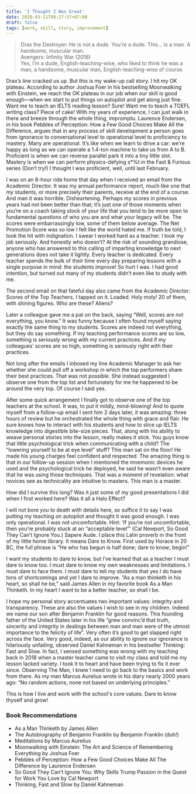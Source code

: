 ```yaml
---
title: 'I Thought I Was Great'
date: 2020-03-11T00:27:57+07:00
draft: false
tags: [work, skill, story, improvement]
---
```


> Drax the Destroyer: He is not a dude. You’re a dude. This… is a man. A handsome, muscular man.  
> Avengers: Infinity War (2018)  
> Yes, I’m a dude, English-teaching-wise, who liked to think he was a man, a handsome, muscular man, English-teaching-wise of course.

Drax’s line cracked us up. But this is my wake-up call story. I hit my OK plateau. According to author Joshua Foer in his bestselling Moonwalking with Einstein, we reach the OK plateau in our job when our skill is good enough—when we start to put things on autopilot and get along just fine. Want me to teach an IELTS reading lesson? Sure! Want me to teach a TOEFL writing class? Piece of cake! With my years of experience, I can just walk in there and breeze through the whole thing, impromptu. Laurence Endersen, in his book Pebbles of Perception: How a Few Good Choices Make All the Difference, argues that in any process of skill development a person goes from ignorance to conversational level to operational level to proficiency to mastery. Many are operational. It’s like when we learn to drive a car: we’re happy as long as we can operate a 1.4-ton machine to take us from A to B. Proficient is when we can reverse parallel park it into a tiny little slot. Mastery is when we can perform physics-defying s\*%t in the Fast & Furious series (Don’t try!) I thought I was proficient, well, until last February.

I was on an 8-hour ride home that day when I received an email from the Academic Director. It was my annual performance report, much like one that my students, or more precisely their parents, receive at the end of a course. And man it was horrible. Disheartening. Perhaps my scores in previous years had not been better than that; it’s just one of those moments when you’re on a coach taking stock of your life that you tend to be more open to fundamental questions of who you are and what your legacy will be. The scores were embarrassingly low, some of them below average. The Net Promotion Score was so low I felt like the world hated me. If truth be told, I took the hit with indignation. I swear I worked hard as a teacher. I took my job seriously. And honestly who doesn’t? At the risk of sounding grandiose, anyone who has answered to this calling of imparting knowledge to next generations does not take it lightly. Every teacher is dedicated. Every teacher spends the bulk of their time every day preparing lessons with a single purpose in mind: the students improve! So hurt I was. I had good intention, but turned out many of my students didn’t even like to study with me.

The second email on that fateful day also came from the Academic Director: Scores of the Top Teachers. I tapped on it. Loaded. Holy moly! 20 of them, with shining figures. Who are these? Aliens?

Later a colleague gave me a pat on the back, saying “Well, scores are not everything, you know.” It was funny because I often found myself saying exactly the same thing to my students. Scores are indeed not everything, but they do say something. If my teaching performance scores are so low, something is seriously wrong with my current practices. And if my colleagues’ scores are so high, something is seriously right with their practices.

Not long after the emails I inboxed my line Academic Manager to ask her whether she could pull off a workshop in which the top performers share their best practices. That was not possible. She instead suggested I observe one from the top list and fortunately for me he happened to be around the very top. Of course I said yes.

After some quick arrangement I finally got to observe one of the top teachers at the school. It was, to put it mildly, mind-blowing! And to quote myself from a follow-up email I sent him 2 days later, it was amazing: three hours of review but he orchestrated the whole thing with grace and flair. He sure knows how to interact with his students and how to slice up IELTS knowledge into digestible bite-size pieces. That, along with his ability to weave personal stories into the lesson, really makes it stick. You guys know that little psychological trick when communicating with a child? The “lowering yourself to be at eye level” stuff? This man sat on the floor! He made his young charges feel confident and respected. The amazing thing is that in our follow-up session when I mentioned the mnemonic devices he used and the psychological trick he deployed, he said he wasn’t even aware that he was using those techniques. That was a moment of revelation: what novices see as technicality are intuitive to masters. This man is a master.

How did I survive this long? Was it just some of my good presentations I did when I first worked here? Was it all a Halo Effect?

I will not bore you to death with details here, so suffice it to say I was putting my teaching on autopilot and thought it was good enough. I was only operational. I was not uncomfortable. Hint: ‘If you’re not uncomfortable, then you’re probably stuck at an “acceptable level”’ (Cal Newport, So Good They Can’t Ignore You.)
Sapere Aude. I place this Latin proverb in the front of my little home library. It means Dare to Know. First used by Horace in 20 BC, the full phrase is “He who has begun is half done; dare to know; begin!”

I want my students to dare to know, but I’ve learned that as a teacher I must dare to know too. I must dare to know my own weaknesses and limitations. I must dare to face them. I must dare to tell my students that yes I do have tons of shortcomings and yet I dare to improve. “As a man thinketh in his heart, so shall he be,” said James Allen in my favorite book As a Man Thinketh. In my heart I want to be a better teacher, so shall I be.

I hope my personal story accentuates two important values: integrity and transparency. These are also the values I wish to see in my children. Indeed we name our son after Benjamin Franklin for good reasons. This founding father of the United States later in his life “grew convinc’d that truth, sincerity and integrity in dealings between man and man were of the utmost importance to the felicity of life”. Very often it’s good to get slapped right across the face. Very good, indeed, as our ability to ignore our ignorance is hilariously unfailing, observed Daniel Kahneman in his bestseller Thinking: Fast and Slow. In fact, I sensed something was wrong with my teaching back in 2018 when a master teacher came to visit my class and told me my lesson lacked variety. I took it to heart and have been trying to fix it ever since. Observing The Man, I knew I need to go back to the basics and work from there. As my man Marcus Aurelius wrote in his diary nearly 2000 years ago: “No random actions, none not based on underlying principles.”

This is how I live and work with the school's core values. Dare to know thyself and grow!

### Book Recommendations

- As a Man Thinketh by James Allen
- The Autobiography of Benjamin Franklin by Benjamin Franklin (duh!)
- Meditations by Marcus Aurelius
- Moonwalking with Einstein: The Art and Science of Remembering Everything by Joshua Foer
- Pebbles of Perception: How a Few Good Choices Make All The Difference by Laurence Endersen
- So Good They Can’t Ignore You: Why Skills Trump Passion in the Quest for Work You Love by Cal Newport
- Thinking, Fast and Slow by Daniel Kahneman
